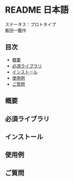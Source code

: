 # README 日本語
ステータス：プロトタイプ  
飯田一鑑作  

## 目次
- [概要](#gaiyou)  
- [必須ライブラリ](#libraries)  
- [インストール](#installation)  
- [使用例](#usage)  
- [ご質問](#questions) 

## 概要

## 必須ライブラリ  

## インストール  

## 使用例  

## ご質問

